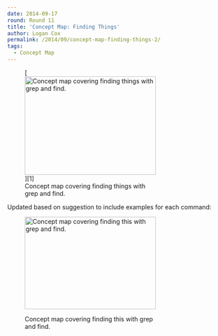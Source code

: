 ```yaml
---
date: 2014-09-17
round: Round 11
title: 'Concept Map: Finding Things'
author: Logan Cox
permalink: /2014/09/concept-map-finding-things-2/
tags:
  - Concept Map
---
```

<figure id="attachment_8755" style="width: 300px;" class="wp-caption alignnone">[<img class="size-medium wp-image-8755" alt="Concept map covering finding things with grep and find. " src="http://teaching.software-carpentry.org/wp-content/uploads/2014/09/2014-09-17-11.58.29-300x225.jpg" width="300" height="225" />][1]<figcaption class="wp-caption-text">Concept map covering finding things with grep and find.</figcaption></figure> 
Updated based on suggestion to include examples for each command:<figure id="attachment_8930" style="width: 300px;" class="wp-caption alignnone">

[<img class="size-medium wp-image-8930" alt="Concept map covering finding this with grep and find. " src="http://teaching.software-carpentry.org/wp-content/uploads/2014/09/find-v2-300x211.png" width="300" height="211" />][2]<figcaption class="wp-caption-text">Concept map covering finding this with grep and find.</figcaption></figure> 
&nbsp;

 [1]: http://teaching.software-carpentry.org/wp-content/uploads/2014/09/2014-09-17-11.58.29.jpg
 [2]: http://teaching.software-carpentry.org/wp-content/uploads/2014/09/find-v2.png
